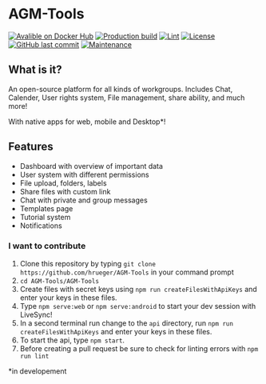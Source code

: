 # AGM-Tools

[![Avalible on Docker Hub](https://img.shields.io/badge/avalible_on-Docker_Hub-blue?logo=docker)](https://hub.docker.com/repository/docker/hrueger/agm-tools)
[![Production build](https://github.com/hrueger/AGM-Tools/workflows/Build/badge.svg)](https://github.com/hrueger/AGM-Tools/actions)
[![Lint](https://github.com/hrueger/AGM-Tools/workflows/Lint/badge.svg)](https://github.com/hrueger/AGM-Tools/actions)
[![License](https://img.shields.io/badge/License-MIT-blue)](./LICENSE.md)
[![GitHub last commit](https://img.shields.io/github/last-commit/hrueger/AGM-Tools?color=brightgreen)](https://github.com/hrueger/AGM-Tools/commits)
[![Maintenance](https://img.shields.io/maintenance/yes/2020)](https://github.com/hrueger/AGM-Tools/commits)


## What is it?
An open-source platform for all kinds of workgroups. Includes Chat, Calender, User rights system, File management, share ability, and much more!

With native apps for web, mobile and Desktop*!

## Features
* Dashboard with overview of important data
* User system with different permissions
* File upload, folders, labels
* Share files with custom link
* Chat with private and group messages
* Templates page
* Tutorial system
* Notifications

### I want to contribute
1. Clone this repository by typing `git clone https://github.com/hrueger/AGM-Tools` in your command prompt
2. `cd AGM-Tools/AGM-Tools`
3. Create files with secret keys using `npm run createFilesWithApiKeys` and enter your keys in these files.
4. Type `npm serve:web` or `npm serve:android` to start your dev session with LiveSync!
5. In a second terminal run change to the `api` directory, run `npm run createFilesWithApiKeys` and enter your keys in these files.
6. To start the api, type `npm start`.
7. Before creating a pull request be sure to check for linting errors with `npm run lint`

*in developement